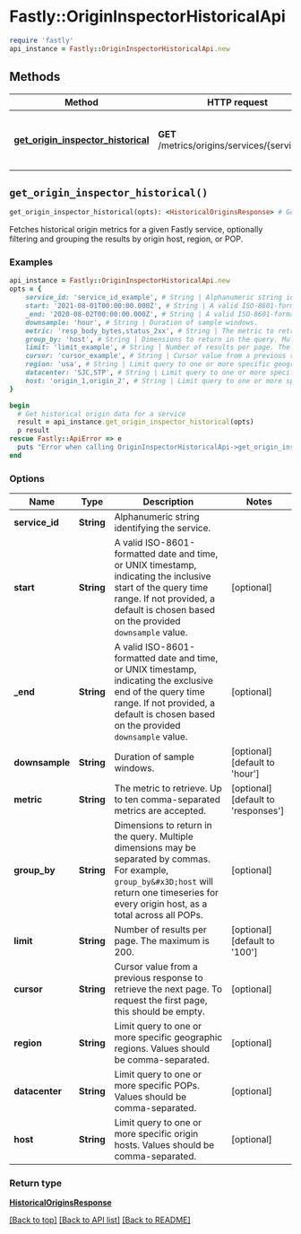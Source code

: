 # Fastly::OriginInspectorHistoricalApi


```ruby
require 'fastly'
api_instance = Fastly::OriginInspectorHistoricalApi.new
```

## Methods

| Method | HTTP request | Description |
| ------ | ------------ | ----------- |
| [**get_origin_inspector_historical**](OriginInspectorHistoricalApi.md#get_origin_inspector_historical) | **GET** /metrics/origins/services/{service_id} | Get historical origin data for a service |


## `get_origin_inspector_historical()`

```ruby
get_origin_inspector_historical(opts): <HistoricalOriginsResponse> # Get historical origin data for a service
```

Fetches historical origin metrics for a given Fastly service, optionally filtering and grouping the results by origin host, region, or POP. 

### Examples

```ruby
api_instance = Fastly::OriginInspectorHistoricalApi.new
opts = {
    service_id: 'service_id_example', # String | Alphanumeric string identifying the service.
    start: '2021-08-01T00:00:00.000Z', # String | A valid ISO-8601-formatted date and time, or UNIX timestamp, indicating the inclusive start of the query time range. If not provided, a default is chosen based on the provided `downsample` value.
    _end: '2020-08-02T00:00:00.000Z', # String | A valid ISO-8601-formatted date and time, or UNIX timestamp, indicating the exclusive end of the query time range. If not provided, a default is chosen based on the provided `downsample` value.
    downsample: 'hour', # String | Duration of sample windows.
    metric: 'resp_body_bytes,status_2xx', # String | The metric to retrieve. Up to ten comma-separated metrics are accepted.
    group_by: 'host', # String | Dimensions to return in the query. Multiple dimensions may be separated by commas. For example, `group_by=host` will return one timeseries for every origin host, as a total across all POPs. 
    limit: 'limit_example', # String | Number of results per page. The maximum is 200.
    cursor: 'cursor_example', # String | Cursor value from a previous response to retrieve the next page. To request the first page, this should be empty.
    region: 'usa', # String | Limit query to one or more specific geographic regions. Values should be comma-separated. 
    datacenter: 'SJC,STP', # String | Limit query to one or more specific POPs. Values should be comma-separated.
    host: 'origin_1,origin_2', # String | Limit query to one or more specific origin hosts. Values should be comma-separated.
}

begin
  # Get historical origin data for a service
  result = api_instance.get_origin_inspector_historical(opts)
  p result
rescue Fastly::ApiError => e
  puts "Error when calling OriginInspectorHistoricalApi->get_origin_inspector_historical: #{e}"
end
```

### Options

| Name | Type | Description | Notes |
| ---- | ---- | ----------- | ----- |
| **service_id** | **String** | Alphanumeric string identifying the service. |  |
| **start** | **String** | A valid ISO-8601-formatted date and time, or UNIX timestamp, indicating the inclusive start of the query time range. If not provided, a default is chosen based on the provided `downsample` value. | [optional] |
| **_end** | **String** | A valid ISO-8601-formatted date and time, or UNIX timestamp, indicating the exclusive end of the query time range. If not provided, a default is chosen based on the provided `downsample` value. | [optional] |
| **downsample** | **String** | Duration of sample windows. | [optional][default to &#39;hour&#39;] |
| **metric** | **String** | The metric to retrieve. Up to ten comma-separated metrics are accepted. | [optional][default to &#39;responses&#39;] |
| **group_by** | **String** | Dimensions to return in the query. Multiple dimensions may be separated by commas. For example, `group_by&#x3D;host` will return one timeseries for every origin host, as a total across all POPs.  | [optional] |
| **limit** | **String** | Number of results per page. The maximum is 200. | [optional][default to &#39;100&#39;] |
| **cursor** | **String** | Cursor value from a previous response to retrieve the next page. To request the first page, this should be empty. | [optional] |
| **region** | **String** | Limit query to one or more specific geographic regions. Values should be comma-separated.  | [optional] |
| **datacenter** | **String** | Limit query to one or more specific POPs. Values should be comma-separated. | [optional] |
| **host** | **String** | Limit query to one or more specific origin hosts. Values should be comma-separated. | [optional] |

### Return type

[**HistoricalOriginsResponse**](HistoricalOriginsResponse.md)

[[Back to top]](#) [[Back to API list]](../../README.md#endpoints)
[[Back to README]](../../README.md)
